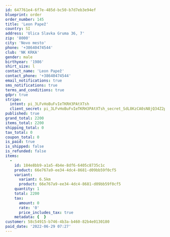 ```yaml
---
id: 647761e4-6f7e-485d-bc50-b7d7eb3e94ef
blueprint: order
order_number: 145
title: 'Leon Papež'
country: SI
address: 'Ulica Slavka Gruma 36, 7'
zip: '8000'
city: 'Novo mesto'
phone: '+38640474544'
club: 'NK KRKA'
gender: male
birthyear: '1986'
shirt_size: l
contact_name: 'Leon Papež'
contact_phone: '+38640474544'
email_notifications: true
sms_notifications: true
terms_and_conditions: true
gdpr: true
stripe:
  intent: pi_3LFvHoBuFvIeTKRH3PAtXTsh
  client_secret: pi_3LFvHoBuFvIeTKRH3PAtXTsh_secret_SdL8KzCA0sN8jQ34Z2pICCCR0
published: true
grand_total: 2200
items_total: 2200
shipping_total: 0
tax_total: 0
coupon_total: 0
is_paid: true
is_shipped: false
is_refunded: false
items:
  -
    id: 184e8bb9-a1a5-4b4e-8df6-6405c8735c1c
    product: 66e767a9-ee34-4dc4-8681-d09bb59f0cf5
    variant:
      variant: 6.5km
      product: 66e767a9-ee34-4dc4-8681-d09bb59f0cf5
    quantity: 1
    total: 2200
    tax:
      amount: 0
      rate: '0'
      price_includes_tax: true
    metadata: {  }
customer: 58c54915-b746-4b3a-b460-82b4e0130180
paid_date: '2022-06-29 07:27'
---
```

